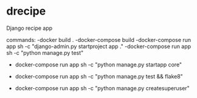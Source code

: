 # drecipe

Django recipe app

commands:
-docker build .
-docker-compose build
-docker-compose run app sh -c "django-admin.py startproject app ."
-docker-compose run app sh -c "python manage.py test"

- docker-compose run app sh -c "python manage.py startapp core"

- docker-compose run app sh -c "python manage.py test && flake8"
- docker-compose run app sh -c "python manage.py createsuperuser"
